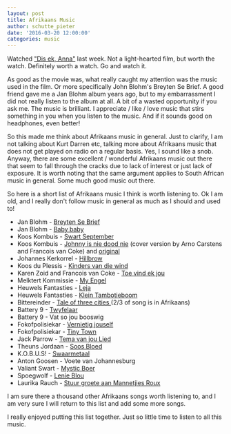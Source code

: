 ```yaml
---
layout: post
title: Afrikaans Music
author: schutte_pieter
date: '2016-03-20 12:00:00'
categories: music
---
```


Watched ["Dis ek, Anna"](http://www.imdb.com/title/tt4417520/) last week. Not a light-hearted film, but worth the watch. Definitely worth a watch. Go and watch it.

As good as the movie was, what really caught my attention was the music used in the film. Or more specifically John Blohm's Breyten Se Brief. A good friend gave me a Jan Blohm album years ago, but to my embarrassment I did not really listen to the album at all. A bit of a wasted opportunity if you ask me. The music is brilliant. I appreciate / like / love music that stirs something in you when you listen to the music. And if it sounds good on headphones, even better!

So this made me think about Afrikaans music in general. Just to clarify, I am not talking about Kurt Darren etc, talking more about Afrikaans music that does not get played on radio on a regular basis. Yes, I sound like a snob. Anyway, there are some excellent / wonderful Afrikaans music out there that seem to fall through the cracks due to lack of interest or just lack of exposure. It is worth noting that the same argument applies to South African music in general. Some much good music out there. 

So here is a short list of Afrikaans music I think is worth listening to. Ok I am old, and I really don't follow music in general as much as I should and used to!

*   Jan Blohm - [Breyten Se Brief](https://www.youtube.com/watch?v=vT4Q3LR9zmM)
*   Jan Blohm - [Baby baby](http://tidido.com/a35184373908201/al55d853c513b521ef22db3e56/t55d853c513b521ef22db3e90)
*   Koos Kombuis - [Swart September](http://notevenmodern.blogspot.co.za/2007/11/koos-kombuis-swart-september.html)
*   Koos Kombuis - [Johnny is nie dood nie](https://www.youtube.com/watch?v=4A9Ige9Z5A8) (cover version by Arno Carstens and Francois van Coke) and [original](http://www.deezer.com/track/69696707?utm_source=deezer&amp;utm_content=track-69696707&amp;utm_term=553251991_1458651513&amp;utm_medium=web)
*   Johannes Kerkorrel - [Hillbrow](http://www.last.fm/music/Johannes+Kerkorrel/_/Hillbrow)
*   Koos du Plessis - [Kinders van die wind](http://www.last.fm/music/Koos+Du+Plessis/_/Kinders+van+die+wind)
*   Karen Zoid and Francois van Coke - [Toe vind ek jou](https://www.youtube.com/watch?v=AXLM-vQqmGE)
*   Melktert Kommissie - [My Engel](https://www.youtube.com/watch?v=65C8Tt3OIvs)
*   Heuwels Fantasties - [Leja](https://www.youtube.com/watch?v=A8y6RhgktNc)
*   Heuwels Fantasties - [Klein Tambotieboom](https://www.youtube.com/watch?v=0uo2lE-yGYc)
*   Bittereinder - [Tale of three cities ](http://www.deezer.com/track/12279292) (2/3 of song is in Afrikaans)
*   Battery 9 - [Twyfelaar](https://www.youtube.com/watch?v=OpJerVaQv0Y)
*   Battery 9 - Vat so jou booswig
*   Fokofpolisiekar - [Vernietig jouself](https://www.youtube.com/watch?v=zjmgu1fcmJA)
*   Fokofpolisiekar - [Tiny Town](https://www.youtube.com/watch?v=O7MGkO3bcEQ)
*   Jack Parrow - [Tema van jou Lied](https://www.youtube.com/watch?v=trD80zrwPVA)
*   Theuns Jordaan - [Soos Bloed](https://www.youtube.com/watch?v=4eQhr2_wsL0)
*   K.O.B.U.S! - [Swaarmetaal](https://www.youtube.com/watch?v=Nhrp1dZPKf0)
*   Anton Goosen - Voete van Johannesburg
*   Valiant Swart - [Mystic Boer](https://www.youtube.com/watch?v=eahk41uoGzQ)
*   Spoegwolf - [Lenie Blou](https://www.youtube.com/watch?v=rbrsv9oM47M)
*   Laurika Rauch - [Stuur groete aan Mannetjies Roux](https://www.youtube.com/watch?v=HoJfwf0xdNg)

I am sure there a thousand other Afrikaans songs worth listening to, and I am very sure I will return to this list and add some more songs.

I really enjoyed putting this list together. Just so little time to listen to all this music.





